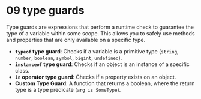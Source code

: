 # 09 type guards

Type guards are expressions that perform a runtime check to guarantee the type of a variable within some scope. This allows you to safely use methods and properties that are only available on a specific type.

- **`typeof` type guard**: Checks if a variable is a primitive type (`string`, `number`, `boolean`, `symbol`, `bigint`, `undefined`).
- **`instanceof` type guard**: Checks if an object is an instance of a specific class.
- **`in` operator type guard**: Checks if a property exists on an object.
- **Custom Type Guard**: A function that returns a boolean, where the return type is a type predicate (`arg is SomeType`).